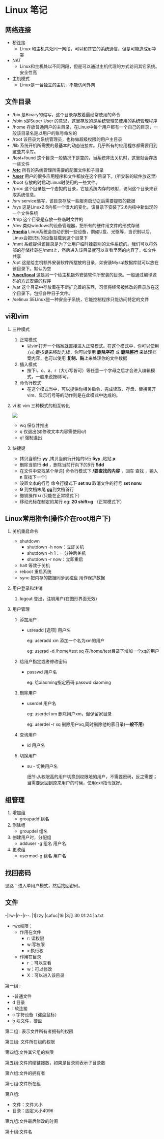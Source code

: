 # Linux 笔记

## 网络连接

- 桥连接
  - Linux 和主机共处同一网段，可以和其它的系统通信，但是可能造成ip冲突
- NAT
  - Linux和主机处以不同网段，但是可以通过主机代理的方式访问其它系统。安全性高
- 主机模式
  - Linux是一台独立的主机，不能访问外网

## 文件目录

- /bin 是Binary的缩写，这个目录存放着最经常使用的命令
- /sbin s是Super User 的意思，这里存放的是系统管理员使用的系统管理程序
- /home 存放普通用户的主目录，在Linux中每个用户都有一个自己的目录，一般该目录名是以用户的账号命名的
- /root 该目录为系统管理员，也称做超级权限的用户主目录
- /lib 系统开机所需要的最基本的动态链接库。几乎所有的应用程序都需要用到这些共享库。
- /lost+found 这个目录一般情况下是空的，当系统非法关机时，这里就会存放一些文件
- **<u>/etc</u>** 所有的系统管理所需要的配置文件和子目录
- **<u>/user</u>** 用户的很多应用程序和文件都放在这个目录下。(所安装的软件放这里)
- /boot 存放的时启动Linux时使用的一些文件。
- /proc 这个目录是一个虚拟的目录，它是系统内存的映射，访问这个目录来获取系统信息。
- /srv service缩写，该目录存放一些服务启动之后需要提取的数据
- /sys 这是Linux2.6内核一个很大的变化，该目录下安装了2.6内核中新出现的一个文件系统
- /tmp 这个目录是存放一些临时文件的
- /dev 类似windows的设备管理器，把所有的硬件用文件的形式存储
- **<u>/media</u>**  Linux系统会自动识别一些设备，例如U盘、光驱等，当识别以后，Linux会把识别的设备挂载到这个目录下
- /mmt 系统提供该目录是为了让用户临时挂载别的文件系统的。我们可以将外部的存储挂载在/mmt上，然后进入该目录就可以查看里面的内容了。如文件共享
- /opt 这是给主机额外安装软件所摆放的目录，如安装Mysql数据库就可以放在该目录下。默认为空
- **<u>/user/local</u>** 这是另一个给主机额外安装软件所安装的目录。一般通过编译源码的方式安装的程序
- /var 这个目录中存放着在不断扩充着的东西，习惯将经常被修改的目录放在这个目录下。包括各种日子文件。
- /selinux  SELinux是一种安全子系统，它能控制程序只能访问特定的文件

## vi和vim

1. 三种模式

   1. 正常模式
      - 以vim打开一个档案就直接进入正常模式。在这个模式中，你可以使用方向键按键来移动光标，你可以使用 **删除字符** 或 **删除整行** 来处理档案内容，也可以使用 **复制、贴上**来处理你的文件数据
   2. 插入模式
      - 按下i、o、a、r（大小写皆可）等任意一个字母之后才会进入编辑模式，一般来说按i即可。
   3. 命令行模式
      - 在这个模式当中，可以提供你相关指令，完成读取、存盘、替换离开vim、显示行号等的动作则是在此模式中达成的。 

2. vi 和 vim 三种模式的相互转化

   ![](image\vi关系转换图.png)

   - wq 保存并推出
   - q 仅退出(如修改文本内容需使用q!)
   - q!  强制退出 

3. 快捷键

   - 拷贝当前行 **yy** ,拷贝当前行开始的5行 **5yy** ,粘贴 **p**
   - 删除当前行 **dd** ，删除当前行向下的5行 **5dd**
   - 在文件中查找某个单词[ 命令行模式下 **/要查找的内容** ，回车 查找 ，输入**n** 查找下一个]
   - 设置文本的行号 命令行模式下 **set nu**  取消文件的行号 **set nonu**
   - **G** 到文档末尾 **gg**到文档首行
   - 撤销操作 **u** (只能在正常模式下)
   - 移动光标在制定的某行 eg:  **20 shift+g** （正常模式下）

## Linux常用指令(操作介在root用户下)

1. 关机重启命令

   - shutdown
     - shutdown -h now：立即关机
     - shutdown -h 1：一分钟后关机
     - shutdown -r now：立即重启
   - halt    等效于关机
   - reboot  重启系统
   - sync  把内存的数据同步到磁盘  用作保护数据

2. 用户登录和注销

   1. logout  登出，注销用户(在图形界面无效)

3. 用户管理

   1. 添加用户

      - usreadd [选项] 用户名

        eg: useradd  xm  添加一个名为xm的用户

        eg: userad -d /home/test xq 在/home/test目录下增加一个xq的用户

   2. 给用户指定或者修改密码

      - passwd 用户名

        eg: 给xiaoming指定密码   passwd xiaoming

   3. 删除用户

      - userdel 用户名

        eg: userdel xm  删除用户xm，但保留家目录

        eg: userdel -r xq 删除用户xq,同时删除他的家目录(**一般不用**)

   4. 查询用户

      - id 用户名

   5. 切换用户

      - su - 切换用户名

        细节:从权限高的用户切换到权限地的用户，不需要密码，反之需要；当需要返回到原来用户的时候，使用exit指令就好。 

## 组管理

1. 增加组
   - groupadd 组名
2. 删除组
   - groupdel 组名
3. 创建用户时，分配组
   - adduser -g 组名 用户名
4. 更改组
   - usermod-g 组名 用户名

## 找回密码

思路：进入单用户模式，然后找回密码。

## 文件

-|rw-|r--|r--. |1|zzy |cafuc|16 |3月 30 01:24 |a.txt

- rwx权限：
  - 作用在文件
    - r: 读权限
    - w:写权限
    - x:执行权
  - 作用在目录
    - r ：可以查看
    - w：可以修改
    - X：可以进入该目录

第一组 :

- -普通文件
- d 目录
- l 软连接
- c 字符设备（键盘鼠标）
- b 块文件，硬盘

第二组 : 表示文件所有者拥有的权限

第三组: 文件所在组的权限

第四组:文件其它组的权限

第五组:文件的硬链接数，如果是目录则表示子目录数

第六组:文件的拥有者

第七组:文件所在组

第八组:

- 文件：文件大小
- 目录：固定大小4096

第九组:文件最后修改的时间

第十组:文件名

